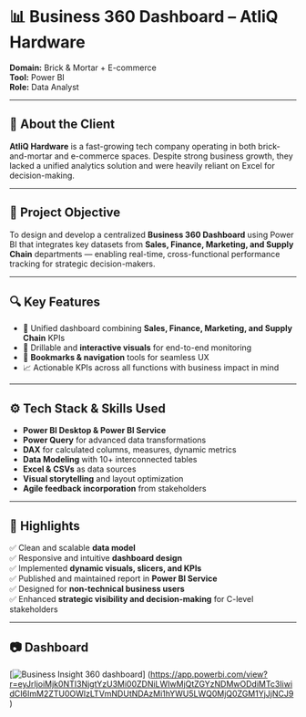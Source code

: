 # 📊 Business 360 Dashboard – AtliQ Hardware

**Domain:** Brick & Mortar + E-commerce  
**Tool:** Power BI  
**Role:** Data Analyst

---

## 🏢 About the Client

**AtliQ Hardware** is a fast-growing tech company operating in both brick-and-mortar and e-commerce spaces. Despite strong business growth, they lacked a unified analytics solution and were heavily reliant on Excel for decision-making.

---

## 🎯 Project Objective

To design and develop a centralized **Business 360 Dashboard** using Power BI that integrates key datasets from **Sales, Finance, Marketing, and Supply Chain** departments — enabling real-time, cross-functional performance tracking for strategic decision-makers.

---

## 🔍 Key Features

- 🚀 Unified dashboard combining **Sales, Finance, Marketing, and Supply Chain** KPIs
- 📌 Drillable and **interactive visuals** for end-to-end monitoring
- 🧭 **Bookmarks & navigation** tools for seamless UX
- 📈 Actionable KPIs across all functions with business impact in mind

---

## ⚙️ Tech Stack & Skills Used

- **Power BI Desktop & Power BI Service**
- **Power Query** for advanced data transformations
- **DAX** for calculated columns, measures, dynamic metrics
- **Data Modeling** with 10+ interconnected tables
- **Excel & CSVs** as data sources
- **Visual storytelling** and layout optimization
- **Agile feedback incorporation** from stakeholders

---

## 📌 Highlights

✅ Clean and scalable **data model**  
✅ Responsive and intuitive **dashboard design**  
✅ Implemented **dynamic visuals, slicers, and KPIs**  
✅ Published and maintained report in **Power BI Service**  
✅ Designed for **non-technical business users**  
✅ Enhanced **strategic visibility and decision-making** for C-level stakeholders

---

## 📷 Dashboard
[![Business Insight 360 dashboard](https://github.com/user-attachments/assets/94f48764-c953-4a2c-bdd4-f7d7cadc5b2b)] (https://app.powerbi.com/view?r=eyJrIjoiMjk0NTI3NjgtYzU3Mi00ZDNiLWIwMjQtZGYzNDMwODdiMTc3IiwidCI6ImM2ZTU0OWIzLTVmNDUtNDAzMi1hYWU5LWQ0MjQ0ZGM1YjJjNCJ9)

